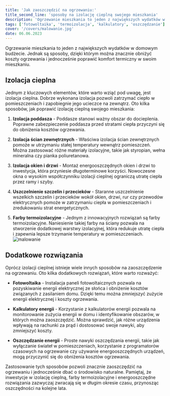 ```yaml
---
title: 'Jak zaoszczędzić na ogrzewaniu:'
title_second_line: 'sposoby na izolację cieplną swojego mieszkania'
description: 'Ogrzewanie mieszkania to jeden z największych wydatków w domowym budżecie. Jednak są sposoby, dzięki którym można znacznie obniżyć koszty ogrzewania i jednocześnie poprawić komfort termiczny w swoim mieszkaniu.'
tags: ['fotowoltaika', 'termoizolacja', 'kalkulatory', 'oszczędzanie']
cover: '/covers/malowanie.jpg'
date: 06.06.2023
---
```


Ogrzewanie mieszkania to jeden z największych wydatków w domowym budżecie. Jednak są sposoby, dzięki którym można znacznie obniżyć koszty ogrzewania i jednocześnie poprawić komfort termiczny w swoim mieszkaniu.

## Izolacja cieplna

Jednym z kluczowych elementów, które warto wziąć pod uwagę, jest izolacja cieplna. Dobrze wykonana izolacja pozwoli zatrzymać ciepło w pomieszczeniach i zapobiegnie jego ucieczce na zewnątrz. Oto kilka sposobów, jak poprawić izolację cieplną swojego mieszkania:

1. **Izolacja poddasza** - Poddasze stanowi ważny obszar do docieplenia. Poprawne zabezpieczenie poddasza przed stratami ciepła przyczyni się do obniżenia kosztów ogrzewania.

2. **Izolacja ścian zewnętrznych** - Właściwa izolacja ścian zewnętrznych pomoże w utrzymaniu stałej temperatury wewnątrz pomieszczeń. Można zastosować różne materiały izolacyjne, takie jak styropian, wełna mineralna czy pianka poliuretanowa.

3. **Izolacja okien i drzwi** - Montaż energooszczędnych okien i drzwi to inwestycja, która przyniesie długoterminowe korzyści. Nowoczesne okna o wysokim współczynniku izolacji cieplnej ograniczą utratę ciepła przez ramy i szyby.

4. **Uszczelnienie szczelin i przecieków** - Staranne uszczelnienie wszelkich szczelin i przecieków wokół okien, drzwi, rur czy przewodów elektrycznych pomoże w zatrzymaniu ciepła w pomieszczeniach i zredukowaniu strat energetycznych.

5. **Farby termoizolacyjne** - Jednym z innowacyjnych rozwiązań są farby termoizolacyjne. Naniesienie takiej farby na ściany pozwala na stworzenie dodatkowej warstwy izolacyjnej, która redukuje utratę ciepła i zapewnia lepsze trzymanie temperatury w pomieszczeniach.
   ![malowanie](/covers/stock_painting_1.png)

## Dodatkowe rozwiązania

Oprócz izolacji cieplnej istnieje wiele innych sposobów na zaoszczędzenie na ogrzewaniu. Oto kilka dodatkowych rozwiązań, które warto rozważyć:

- **Fotowoltaika** - Instalacja paneli fotowoltaicznych pozwala na pozyskiwanie energii elektrycznej ze słońca i obniżenie kosztów związanych z zasilaniem domu. Dzięki temu można zmniejszyć zużycie energii elektrycznej i koszty ogrzewania.

- **Kalkulatory energii** - Korzystanie z kalkulatorów energii pozwala na monitorowanie zużycia energii w domu i identyfikowanie obszarów, w których można zaoszczędzić. Można sprawdzić, jak różne urządzenia wpływają na rachunki za prąd i dostosować swoje nawyki, aby zmniejszyć koszty.

- **Oszczędzanie energii** - Proste nawyki oszczędzania energii, takie jak wyłączanie świateł w pomieszczeniach, korzystanie z programatorów czasowych na ogrzewanie czy używanie energooszczędnych urządzeń, mogą przyczynić się do obniżenia kosztów ogrzewania.

Zastosowanie tych sposobów pozwoli znacznie zaoszczędzić na ogrzewaniu i jednocześnie dbać o środowisko naturalne. Pamiętaj, że inwestycje w izolację cieplną, farby termoizolacyjne i energooszczędne rozwiązania zazwyczaj zwracają się w długim okresie czasu, przynosząc oszczędności na kolejne lata.
